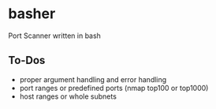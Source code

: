 # basher
Port Scanner written in bash


## To-Dos
- proper argument handling and error handling
- port ranges or predefined ports (nmap top100 or top1000)
- host ranges or whole subnets
